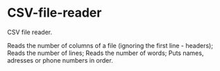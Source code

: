 # CSV-file-reader
CSV file reader.

Reads the number of columns of a file (ignoring the first line - headers);
Reads the number of lines;
Reads the number of words;
Puts names, adresses or phone numbers in order.
